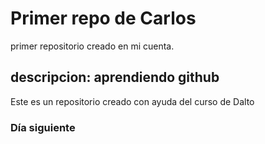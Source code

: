 # Primer repo de Carlos
primer repositorio creado en mi cuenta.

## descripcion: aprendiendo github
Este es un repositorio creado con ayuda del curso de Dalto

### Día siguiente
